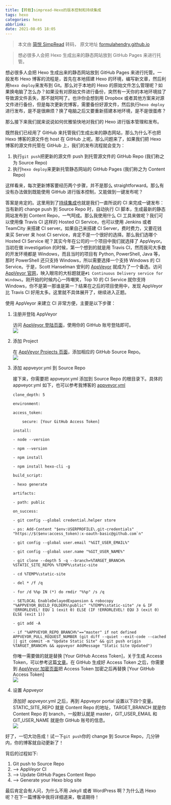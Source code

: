 ```yaml
---
title: [转载]simpread-Hexo的版本控制和持续集成
tags: hexo 
categories: hexo
abbrlink: 
date: 2021-08-05 18:05
---
```


> 本文由 [简悦 SimpRead](http://ksria.com/simpread/) 转码， 原文地址 [formulahendry.github.io](https://formulahendry.github.io/2016/12/04/hexo-ci/)

> 想必很多人会把 Hexo 生成出来的静态网站放到 GitHub Pages 来进行托管。

想必很多人会把 Hexo 生成出来的静态网站放到 GitHub Pages 来进行托管。一般发布 Hexo 博客的流程是，首先在本地搭建 Hexo 的环境，编写新文章，然后利用`hexo deploy`来发布到 Git。那么对于本地的 Hexo 的原始文件怎么管理呢？如果换电脑了怎么办？如果没有对原始文件进行备份，突然有一天你的本地环境挂了导致源文件丢失，那不就呵呵了。也许你会想到用 Dropbox 或者其他方案来对源文件进行备份，但是每次更新完博客，需要备份好源文件，然后执行`hexo deploy`进行发布，是不是很麻烦？换了电脑之后又要重新搭建本地环境，是不是很蛋疼？

那么接下来我们就来说说如何优雅愉快地对我们的 Hexo 进行版本管理和发布。  

既然我们已经用了 GitHub 来托管我们生成出来的静态网站，那么为什么不也把 Hexo 博客的源文件也 host 在 GitHub 上呢。那么问题来了，如果我们把 Hexo 博客的源文件托管在 GitHub 上，我们的发布流程就会变为：

1.  执行`git push`把更新的源文件 push 到托管源文件的 GitHub Repo (我们称之为 Source Repo)
2.  执行`hexo deploy`来更新托管静态网站的 GitHub Pages (我们称之为 Content Repo)

这样看来，每次更新博客要经历两个步骤，并不是那么 straightforward。那么有没有办法做到既能使用 GitHub 进行版本控制，又能做到一键发布呢？

答案是肯定的。这里用到了[持续集成](https://en.wikipedia.org/wiki/Continuous_integration)也就是我们一直所说的 CI 来完成一键发布：当有新的 change push 到 Source Repo 时，自动执行 CI 脚本，生成最新的静态网站发布到 Content Repo，一气呵成。那么我使用什么 CI 工具来做呢？我们可以使用像 Travis CI 这样的 Hosted CI Service，也可以使用 Jenkins 或者 TeamCity 来搭建 CI server。如果自己来搭建 CI Server，费时费力，又要花钱来买 Server 来 host CI service，肯定不是一个很好的选择。那么我们选哪个 Hosted CI Service 呢？其实今年在公司的一个项目中我们就选择了 AppVeyor。当初在做 investigation 的时候，第一个想到的就是用 Travis CI，然而我司大多数的开发环境都是 Windows，而且当时的项目有 Python, PowerShell, Java 等，那时 PowerShell 还只支持 Windows，所以需要选择一个支持 Windows 的 CI Service。于是，Scott Hanselman 安利的 [AppVeyor](http://www.hanselman.com/blog/AppVeyorAGoodContinuousIntegrationSystemIsAJoyToBehold.aspx) 就成为了一个备选。访问 [AppVeyor 官网](https://www.appveyor.com/)，映入眼帘的大标题就是`#1 Continuous Delivery service for Windows`。刚开始的时候内心一阵嘲笑，Top 10 的 CI Service 就你支持 Windows，你不是第一那谁是第一？结果在之后的项目使用中，发现 AppVeyor 比 Travis CI 好用太多。这里就不具体展开了，继续进入正题。

使用 AppVeyor 来建立 CI 非常方便，主要是以下步骤：

1.  注册并登陆 AppVeyor
    
    访问 [AppVeyor 登陆页面](https://ci.appveyor.com/login)，使用你的 GitHub 账号登陆即可。  
    ![](https://formulahendry.github.io/assets/img/hexo-ci/appveyor-login.png)
    
2.  添加 Project
    
    在 [AppVeyor Projects 页面](https://ci.appveyor.com/projects/new)，添加相应的 GitHub Source Repo。  
    ![](https://formulahendry.github.io/assets/img/hexo-ci/appveyor-add-project.png)
    
3.  添加 appveyor.yml 到 Source Repo
    
    接下来，你需要把 appveyor.yml 添加到 Source Repo 的根目录下。具体的 appveyor.yml 如下，也可以参考我博客的 [appveyor.yml](https://github.com/formulahendry/formulahendry.github.io.source/blob/master/appveyor.yml)
    
    ```
    clone_depth: 5
    
    environment:
    
    access_token:
    
        secure: [Your GitHub Access Token]
    
    install:
    
    - node --version
    
    - npm --version
    
    - npm install
    
    - npm install hexo-cli -g
    
    build_script:
    
    - hexo generate
    
    artifacts:
    
    - path: public
    
    on_success:
    
    - git config --global credential.helper store
    
    - ps: Add-Content "$env:USERPROFILE\.git-credentials" "https://$($env:access_token):x-oauth-basic@github.com`n"
    
    - git config --global user.email "%GIT_USER_EMAIL%"
    
    - git config --global user.name "%GIT_USER_NAME%"
    
    - git clone --depth 5 -q --branch=%TARGET_BRANCH% %STATIC_SITE_REPO% %TEMP%\static-site
    
    - cd %TEMP%\static-site
    
    - del * /f /q
    
    - for /d %%p IN (*) do rmdir "%%p" /s /q
    
    - SETLOCAL EnableDelayedExpansion & robocopy "%APPVEYOR_BUILD_FOLDER%\public" "%TEMP%\static-site" /e & IF !ERRORLEVEL! EQU 1 (exit 0) ELSE (IF !ERRORLEVEL! EQU 3 (exit 0) ELSE (exit 1))
    
    - git add -A
    
    - if "%APPVEYOR_REPO_BRANCH%"=="master" if not defined APPVEYOR_PULL_REQUEST_NUMBER (git diff --quiet --exit-code --cached || git commit -m "Update Static Site" && git push origin %TARGET_BRANCH% && appveyor AddMessage "Static Site Updated")
    ```
    
    你唯一需要做的就是替换 [Your GitHub Access Token]，关于生成 Access Token，可以参考这篇[文章](https://help.github.com/articles/creating-an-access-token-for-command-line-use/)。在 GitHub 生成好 Access Token 之后，你需要到 [AppVeyor 加密页面](https://ci.appveyor.com/tools/encrypt)把 Access Token 加密之后再替换 [Your GitHub Access Token]  
    ![](https://formulahendry.github.io/assets/img/hexo-ci/appveyor-encrypt.png)
    
4.  设置 Appveyor
    
    添加好 appveyor.yml 之后，再到 Appveyor portal 设置以下四个变量。STATIC_SITE_REPO 就是 Content Repo 的地址，TARGET_BRANCH 就是你 Content Repo 的 branch，一般默认就是 master，GIT_USER_EMAIL 和 GIT_USER_NAME 就是你 GitHub 账号的信息。  
    ![](https://formulahendry.github.io/assets/img/hexo-ci/appveyor-setting.png)
    

好了，一切大功告成！试一下`git push`你的 change 到 Source Repo，几分钟内，你的博客就自动更新了！

背后的过程如下:

1.  Git push to Source Repo
2.  –> AppVeyor CI
3.  –> Update GitHub Pages Content Repo
4.  –> Generate your Hexo blog site

最后肯定会有人问，为什么不用 Jekyll 或者 WordPress 啊？为什么选 Hexo 呢？在下一篇博客中我将详细道来，敬请期待！